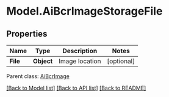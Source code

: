 # Model.AiBcrImageStorageFile
## Properties
Name | Type | Description | Notes
------------ | ------------- | ------------- | -------------
**File** | **Object** | Image location              | [optional] 

 Parent class: [AiBcrImage](AiBcrImage.md)

[[Back to Model list]](README.md#documentation-for-models) [[Back to API list]](README.md#documentation-for-api-endpoints) [[Back to README]](README.md)


